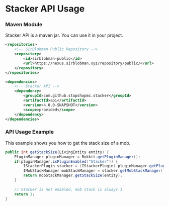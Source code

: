 # Stacker API Usage


### Maven Module
Stacker API is a maven jar. You can use it in your project.
```xml
<repositories>
    <!-- SirBlobman Public Repository -->
    <repository>
        <id>sirblobman-public</id>
        <url>https://nexus.sirblobman.xyz/repository/public/</url>
    </repository>
</repositories>

<dependencies>
    <!-- Stacker API -->
    <dependency>
        <groupId>com.github.stopshopmc.stacker</groupId>
        <artifactId>api</artifactId>
        <version>4.0.0-SNAPSHOT</version>
        <scope>provided</scope>
    </dependency>
</dependencies>
```

### API Usage Example
This example shows you how to get the stack size of a mob.
```java
public int getStackSize(LivingEntity entity) {
    PluginManager pluginManager = Bukkit.getPluginManager();
    if(pluginManager.isPluginEnabled("Stacker")) {
        IStackerPlugin stacker = (IStackerPlugin) pluginManager.getPlugin("Stacker");
        IMobStackManager mobStackManager = stacker.getMobStackManager();
        return mobStackManager.getStackSize(entity);
    }
    
    // Stacker is not enabled, mob stack is always 1
    return 1;
}
```
